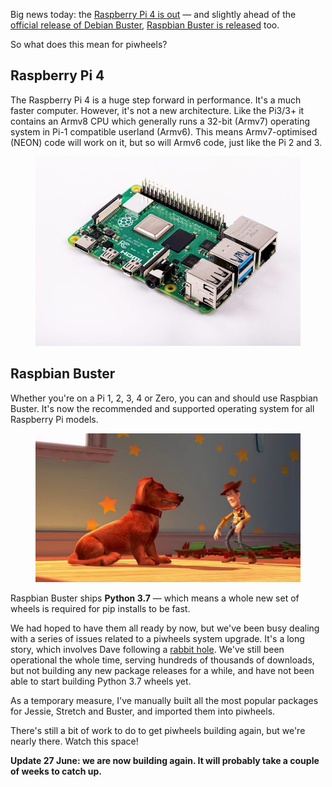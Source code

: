 Big news today: the [Raspberry Pi 4 is
out](https://www.raspberrypi.org/blog/raspberry-pi-4-on-sale-now-from-35) — and slightly ahead of
the [official release of Debian Buster](https://twitter.com/debian/status/1138715072841146370),
[Raspbian Buster is released](https://www.raspberrypi.org/downloads/raspbian/) too.

So what does this mean for piwheels?

## Raspberry Pi 4

The Raspberry Pi 4 is a huge step forward in performance. It's a much faster computer. However,
it's not a new architecture. Like the Pi3/3+ it contains an Armv8 CPU which generally runs a 32-bit
(Armv7) operating system in Pi-1 compatible userland (Armv6). This means Armv7-optimised (NEON) code
will work on it, but so will Armv6 code, just like the Pi 2 and 3.

<figure class="block-image">
<img src="images/raspberry-pi-4-1024x732.jpg" />
</figure>

## Raspbian Buster

Whether you're on a Pi 1, 2, 3, 4 or Zero, you can and should use Raspbian Buster. It's now the
recommended and supported operating system for all Raspberry Pi models.

<figure class="block-image">
<img src="images/buster-1024x576.jpg" />
</figure>

Raspbian Buster ships **Python 3.7** — which means a whole new set of wheels is required for pip
installs to be fast.

We had hoped to have them all ready by now, but we've been busy dealing with a series of issues
related to a piwheels system upgrade. It's a long story, which involves Dave following a [rabbit
hole](https://github.com/agronholm/cbor2/pull/51). We've still been operational the whole time,
serving hundreds of thousands of downloads, but not building any new package releases for a while,
and have not been able to start building Python 3.7 wheels yet.

As a temporary measure, I've manually built all the most popular packages for Jessie, Stretch and
Buster, and imported them into piwheels.

There's still a bit of work to do to get piwheels building again, but we're nearly there. Watch
this space!

**Update 27 June: we are now building again. It will probably take a couple of weeks to catch up.**
